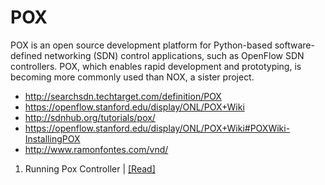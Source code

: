 # POX
POX is an open source development platform for Python-based software-defined networking (SDN) control applications, such as OpenFlow SDN controllers. POX, which enables rapid development and prototyping, is becoming more commonly used than NOX, a sister project.

- http://searchsdn.techtarget.com/definition/POX 
- https://openflow.stanford.edu/display/ONL/POX+Wiki
- http://sdnhub.org/tutorials/pox/
- https://openflow.stanford.edu/display/ONL/POX+Wiki#POXWiki-InstallingPOX
-  http://www.ramonfontes.com/vnd/
  


1. Running Pox Controller | [[Read]](https://github.com/syaifulahdan/POX/blob/master/pox/running-Pox.md)
